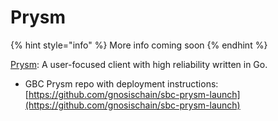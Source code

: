 # Prysm

{% hint style="info" %}
More info coming soon
{% endhint %}

[Prysm](https://prysmaticlabs.com): A user-focused client with high reliability written in Go.

* GBC Prysm repo with deployment instructions: [https://github.com/gnosischain/sbc-prysm-launch](https://github.com/gnosischain/sbc-prysm-launch)
